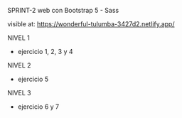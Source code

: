 SPRINT-2
web con Bootstrap 5 - Sass

visible at: https://wonderful-tulumba-3427d2.netlify.app/

NIVEL 1
- ejercicio 1, 2, 3 y 4

NIVEL 2
- ejercicio 5

NIVEL 3
- ejercicio 6 y 7

